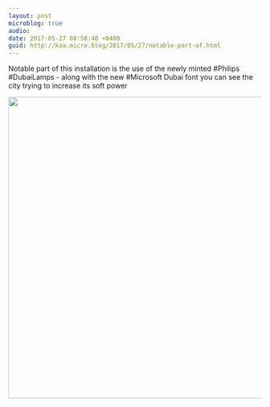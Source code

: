 ```yaml
---
layout: post
microblog: true
audio: 
date: 2017-05-27 08:58:48 +0400
guid: http://kaa.micro.blog/2017/05/27/notable-part-of.html
---
```

Notable part of this installation is the use of the newly minted #Philips #DubaiLamps - along with the new #Microsoft Dubai font you can see the city trying to increase its soft power

<img src="https://micro.kaa.bz/uploads/2018/7295755a5c.jpg" width="600" height="600" />

